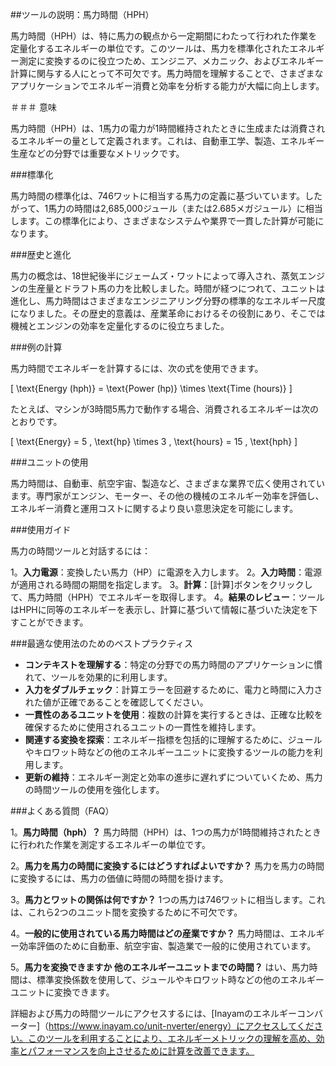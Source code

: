 ##ツールの説明：馬力時間（HPH）

馬力時間（HPH）は、特に馬力の観点から一定期間にわたって行われた作業を定量化するエネルギーの単位です。このツールは、馬力を標準化されたエネルギー測定に変換するのに役立つため、エンジニア、メカニック、およびエネルギー計算に関与する人にとって不可欠です。馬力時間を理解することで、さまざまなアプリケーションでエネルギー消費と効率を分析する能力が大幅に向上します。

＃＃＃ 意味

馬力時間（HPH）は、1馬力の電力が1時間維持されたときに生成または消費されるエネルギーの量として定義されます。これは、自動車工学、製造、エネルギー生産などの分野では重要なメトリックです。

###標準化

馬力時間の標準化は、746ワットに相当する馬力の定義に基づいています。したがって、1馬力の時間は2,685,000ジュール（または2.685メガジュール）に相当します。この標準化により、さまざまなシステムや業界で一貫した計算が可能になります。

###歴史と進化

馬力の概念は、18世紀後半にジェームズ・ワットによって導入され、蒸気エンジンの生産量とドラフト馬の力を比較しました。時間が経つにつれて、ユニットは進化し、馬力時間はさまざまなエンジニアリング分野の標準的なエネルギー尺度になりました。その歴史的意義は、産業革命におけるその役割にあり、そこでは機械とエンジンの効率を定量化するのに役立ちました。

###例の計算

馬力時間でエネルギーを計算するには、次の式を使用できます。

\[ \text{Energy (hph)} = \text{Power (hp)} \times \text{Time (hours)} \]

たとえば、マシンが3時間5馬力で動作する場合、消費されるエネルギーは次のとおりです。

\[ \text{Energy} = 5 \, \text{hp} \times 3 \, \text{hours} = 15 \, \text{hph} \]

###ユニットの使用

馬力時間は、自動車、航空宇宙、製造など、さまざまな業界で広く使用されています。専門家がエンジン、モーター、その他の機械のエネルギー効率を評価し、エネルギー消費と運用コストに関するより良い意思決定を可能にします。

###使用ガイド

馬力の時間ツールと対話するには：

1。**入力電源**：変換したい馬力（HP）に電源を入力します。
2。**入力時間**：電源が適用される時間の期間を指定します。
3。**計算**：[計算]ボタンをクリックして、馬力時間（HPH）でエネルギーを取得します。
4。**結果のレビュー**：ツールはHPHに同等のエネルギーを表示し、計算に基づいて情報に基づいた決定を下すことができます。

###最適な使用法のためのベストプラクティス

-  **コンテキストを理解する**：特定の分野での馬力時間のアプリケーションに慣れて、ツールを効果的に利用します。
-  **入力をダブルチェック**：計算エラーを回避するために、電力と時間に入力された値が正確であることを確認してください。
-  **一貫性のあるユニットを使用**：複数の計算を実行するときは、正確な比較を確保するために使用されるユニットの一貫性を維持します。
-  **関連する変換を探索**：エネルギー指標を包括的に理解するために、ジュールやキロワット時などの他のエネルギーユニットに変換するツールの能力を利用します。
-  **更新の維持**：エネルギー測定と効率の進歩に遅れずについていくため、馬力の時間ツールの使用を強化します。

###よくある質問（FAQ）

1。**馬力時間（hph）？**
馬力時間（HPH）は、1つの馬力が1時間維持されたときに行われた作業を測定するエネルギーの単位です。

2。**馬力を馬力の時間に変換するにはどうすればよいですか？**
馬力を馬力の時間に変換するには、馬力の価値に時間の時間を掛けます。

3。**馬力とワットの関係は何ですか？**
1つの馬力は746ワットに相当します。これは、これら2つのユニット間を変換するために不可欠です。

4。**一般的に使用されている馬力時間はどの産業ですか？**
馬力時間は、エネルギー効率評価のために自動車、航空宇宙、製造業で一般的に使用されています。

5。**馬力を変換できますか 他のエネルギーユニットまでの時間？**
はい、馬力時間は、標準変換係数を使用して、ジュールやキロワット時などの他のエネルギーユニットに変換できます。

詳細および馬力の時間ツールにアクセスするには、[Inayamのエネルギーコンバーター]（https://www.inayam.co/unit-nverter/energy）にアクセスしてください。このツールを利用することにより、エネルギーメトリックの理解を高め、効率とパフォーマンスを向上させるために計算を改善できます。